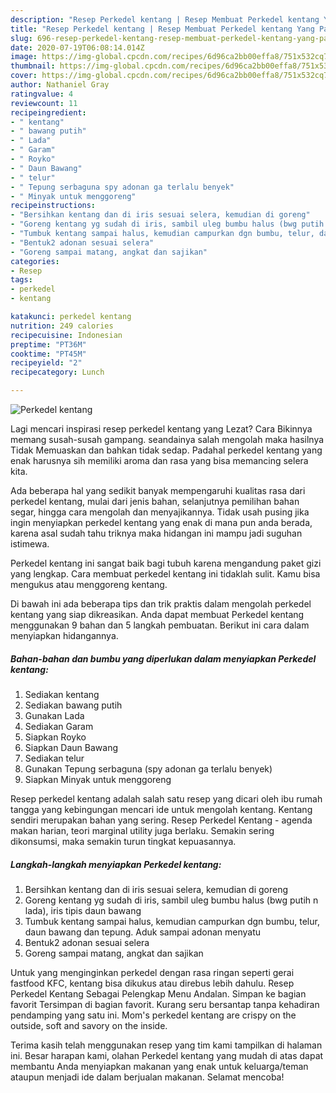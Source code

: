 ```yaml
---
description: "Resep Perkedel kentang | Resep Membuat Perkedel kentang Yang Paling Enak"
title: "Resep Perkedel kentang | Resep Membuat Perkedel kentang Yang Paling Enak"
slug: 696-resep-perkedel-kentang-resep-membuat-perkedel-kentang-yang-paling-enak
date: 2020-07-19T06:08:14.014Z
image: https://img-global.cpcdn.com/recipes/6d96ca2bb00effa8/751x532cq70/perkedel-kentang-foto-resep-utama.jpg
thumbnail: https://img-global.cpcdn.com/recipes/6d96ca2bb00effa8/751x532cq70/perkedel-kentang-foto-resep-utama.jpg
cover: https://img-global.cpcdn.com/recipes/6d96ca2bb00effa8/751x532cq70/perkedel-kentang-foto-resep-utama.jpg
author: Nathaniel Gray
ratingvalue: 4
reviewcount: 11
recipeingredient:
- " kentang"
- " bawang putih"
- " Lada"
- " Garam"
- " Royko"
- " Daun Bawang"
- " telur"
- " Tepung serbaguna spy adonan ga terlalu benyek"
- " Minyak untuk menggoreng"
recipeinstructions:
- "Bersihkan kentang dan di iris sesuai selera, kemudian di goreng"
- "Goreng kentang yg sudah di iris, sambil uleg bumbu halus (bwg putih n lada), iris tipis daun bawang"
- "Tumbuk kentang sampai halus, kemudian campurkan dgn bumbu, telur, daun bawang dan tepung. Aduk sampai adonan menyatu"
- "Bentuk2 adonan sesuai selera"
- "Goreng sampai matang, angkat dan sajikan"
categories:
- Resep
tags:
- perkedel
- kentang

katakunci: perkedel kentang 
nutrition: 249 calories
recipecuisine: Indonesian
preptime: "PT36M"
cooktime: "PT45M"
recipeyield: "2"
recipecategory: Lunch

---
```



![Perkedel kentang](https://img-global.cpcdn.com/recipes/6d96ca2bb00effa8/751x532cq70/perkedel-kentang-foto-resep-utama.jpg)

Lagi mencari inspirasi resep perkedel kentang yang Lezat? Cara Bikinnya memang susah-susah gampang. seandainya salah mengolah maka hasilnya Tidak Memuaskan dan bahkan tidak sedap. Padahal perkedel kentang yang enak harusnya sih memiliki aroma dan rasa yang bisa memancing selera kita.

Ada beberapa hal yang sedikit banyak mempengaruhi kualitas rasa dari perkedel kentang, mulai dari jenis bahan, selanjutnya pemilihan bahan segar, hingga cara mengolah dan menyajikannya. Tidak usah pusing jika ingin menyiapkan perkedel kentang yang enak di mana pun anda berada, karena asal sudah tahu triknya maka hidangan ini mampu jadi suguhan istimewa.

Perkedel kentang ini sangat baik bagi tubuh karena mengandung paket gizi yang lengkap. Cara membuat perkedel kentang ini tidaklah sulit. Kamu bisa mengukus atau menggoreng kentang.


Di bawah ini ada beberapa tips dan trik praktis dalam mengolah perkedel kentang yang siap dikreasikan. Anda dapat membuat Perkedel kentang menggunakan 9 bahan dan 5 langkah pembuatan. Berikut ini cara dalam menyiapkan hidangannya.

<!--inarticleads1-->

##### Bahan-bahan dan bumbu yang diperlukan dalam menyiapkan Perkedel kentang:

1. Sediakan  kentang
1. Sediakan  bawang putih
1. Gunakan  Lada
1. Sediakan  Garam
1. Siapkan  Royko
1. Siapkan  Daun Bawang
1. Sediakan  telur
1. Gunakan  Tepung serbaguna (spy adonan ga terlalu benyek)
1. Siapkan  Minyak untuk menggoreng


Resep perkedel kentang adalah salah satu resep yang dicari oleh ibu rumah tangga yang kebingungan mencari ide untuk mengolah kentang. Kentang sendiri merupakan bahan yang sering. Resep Perkedel Kentang - agenda makan harian, teori marginal utility juga berlaku. Semakin sering dikonsumsi, maka semakin turun tingkat kepuasannya. 

<!--inarticleads2-->

##### Langkah-langkah menyiapkan Perkedel kentang:

1. Bersihkan kentang dan di iris sesuai selera, kemudian di goreng
1. Goreng kentang yg sudah di iris, sambil uleg bumbu halus (bwg putih n lada), iris tipis daun bawang
1. Tumbuk kentang sampai halus, kemudian campurkan dgn bumbu, telur, daun bawang dan tepung. Aduk sampai adonan menyatu
1. Bentuk2 adonan sesuai selera
1. Goreng sampai matang, angkat dan sajikan


Untuk yang menginginkan perkedel dengan rasa ringan seperti gerai fastfood KFC, kentang bisa dikukus atau direbus lebih dahulu. Resep Perkedel Kentang Sebagai Pelengkap Menu Andalan. Simpan ke bagian favorit Tersimpan di bagian favorit. Kurang seru bersantap tanpa kehadiran pendamping yang satu ini. Mom&#39;s perkedel kentang are crispy on the outside, soft and savory on the inside. 

Terima kasih telah menggunakan resep yang tim kami tampilkan di halaman ini. Besar harapan kami, olahan Perkedel kentang yang mudah di atas dapat membantu Anda menyiapkan makanan yang enak untuk keluarga/teman ataupun menjadi ide dalam berjualan makanan. Selamat mencoba!
